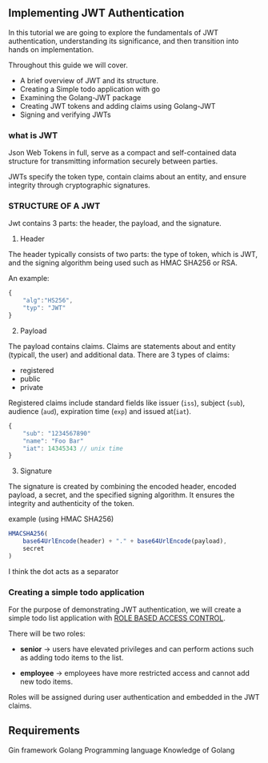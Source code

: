 ## Implementing JWT Authentication

In this tutorial we are going to explore the fundamentals of JWT authentication, understanding its significance, and then transition into hands on implementation.

Throughout this guide we will cover.

- A brief overview of JWT and its structure.
- Creating a Simple todo application with go
- Examining the Golang-JWT package
- Creating JWT tokens and adding claims using Golang-JWT
- Signing and verifying JWTs

### what is JWT
Json Web Tokens in full, serve as a compact and self-contained data structure for transmitting information securely between parties.

JWTs specify the token type, contain claims about an entity, and ensure integrity through cryptographic signatures.

### STRUCTURE OF A JWT
Jwt contains 3 parts: the header, the payload, and the signature.

1. Header

The header typically consists of two parts: the type of token, which is JWT, and the signing algorithm being used such as HMAC SHA256 or RSA.

An example:

```javascript
{
    "alg":"HS256",
    "typ": "JWT"
}
```

2. Payload

The payload contains claims. Claims are statements about and entity (typicall, the user) and additional data. There are 3 types of claims:
- registered
- public
- private

Registered claims include standard fields like issuer (`iss`), subject (`sub`), audience (`aud`), expiration time (`exp`) and issued at(`iat`).

```js
{
    "sub": "1234567890"
    "name": "Foo Bar"
    "iat": 14345343 // unix time
}
```

3. Signature

The signature is created by combining the encoded header, encoded payload, a secret, and the specified signing algorithm.
It ensures the integrity and authenticity of the token.

example (using HMAC SHA256)

```js
HMACSHA256(
    base64UrlEncode(header) + "." + base64UrlEncode(payload),
    secret
)
```
I think the dot acts as a separator


### Creating a simple todo application

For the purpose of demonstrating JWT authentication, we will create a simple todo list application with [ROLE BASED ACCESS CONTROL](RBAC).

There will be two roles:

- **senior** -> users have elevated privileges and can perform actions such as adding todo items to the list.

- **employee** -> employees have more restricted access and cannot add new todo items.


Roles will be assigned during user authentication and embedded in the JWT claims.

## Requirements
Gin framework
Golang Programming language
Knowledge of Golang

